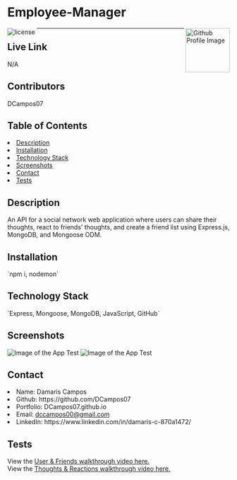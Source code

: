 # Employee-Manager
<img align="left" src="https://img.shields.io/badge/License-MIT-green" alt="license">
<img align="right" width="100" height="100" src="https://avatars0.githubusercontent.com/u/68753563?s=400&u=db8ed5c85d35601b1cace358ee79fa43b9f12676&v=4" alt="Github Profile Image"><hr>

## Live Link
N/A

## Contributors
DCampos07
    
## Table of Contents
<li><a href="#description">Description</a></li>  
<li><a href="#installation">Installation</a></li> 
<li><a href="#tech">Technology Stack</a></li> 
<!-- <li><a href="#usage">Usage</a></li>  -->
<li><a href="#screenshots">Screenshots</a></li> 
<li><a href="#contact">Contact</a></li> 
<li><a href="#tests">Tests</a></li> 
  
<h2 id= "description">Description</h2>
An API for a social network web application where users can share their thoughts, react to friends’ thoughts, and create a friend list using Express.js, MongoDB, and Mongoose ODM.

<h2 id= "installation">Installation</h2>
`npm i, nodemon`
    
<h2 id= "technology">Technology Stack</h2>
 `Express, Mongoose, MongoDB, JavaScript, GitHub`
  
<!-- <h2 id= "usage">Usage</h2>
Use this to manage and maintain your company's database. -->
  
<h2 id= "screenshots">Screenshots</h2>

![Image of the App Test](USERS_FRIENDS.gif "gif of the application tests")
![Image of the App Test](Thoughts_Reactions.gif "gif of the application tests")


<h2 id= "contact">Contact</h2>
<li>Name: Damaris Campos</li> 
<li>Github: https://github.com/DCampos07</li> 
<li>Portfolio: DCampos07.github.io</li>
<li>Email: <a href="mailto:dccampos00@gmail.com" target="_blank">dccampos00@gmail.com</a></li> 
<li>LinkedIn: https://www.linkedin.com/in/damaris-c-870a1472/</li> 

    
<h2 id= "tests">Tests</h2>

View the [User & Friends walkthrough video here.](https://drive.google.com/file/d/1pKuDDpCjFXYS8vo5ZYWKmn8jSJZ-cIWe/view)
 <br/>
View the [Thoughts & Reactions walkthrough video here.](https://drive.google.com/file/d/1JZ5KGrK6M1DqUaJ9z1q1XQ_CBd0IcoiA/view) 
 
 

